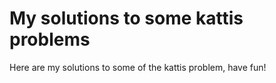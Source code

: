 # My solutions to some kattis problems
Here are my solutions to some of the kattis problem, have fun!
